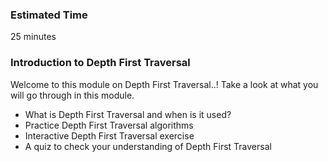 ### Estimated Time

25 minutes

### Introduction to Depth First Traversal

Welcome to this module on Depth First Traversal..! Take a look at what you will go through in this module.

   - What is Depth First Traversal and when is it used?
   - Practice Depth First Traversal algorithms
   - Interactive Depth First Traversal exercise
   - A quiz to check your understanding of Depth First Traversal

